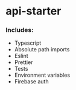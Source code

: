 # api-starter

### Includes:

- Typescript
- Absolute path imports
- Eslint
- Prettier
- Tests
- Environment variables
- Firebase auth
